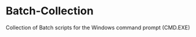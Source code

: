 Batch-Collection
================

Collection of Batch scripts for the Windows command prompt (CMD.EXE)
